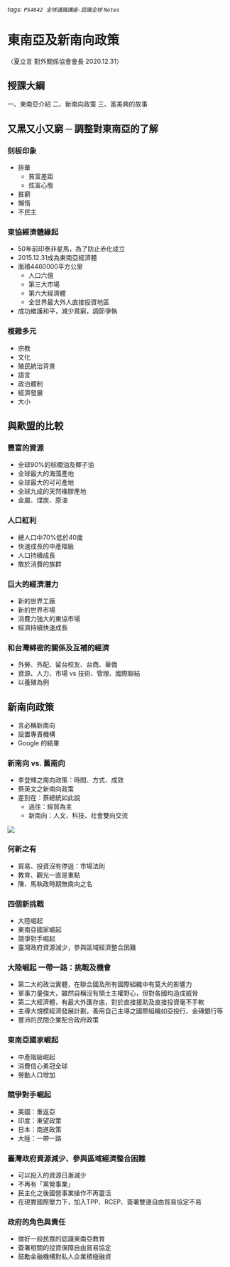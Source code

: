 ###### tags: `PS4642 全球通識講座-認識全球` `Notes`
# 東南亞及新南向政策
〈夏立言 對外關係協會會長 2020.12.31〉


## 授課大綱
一、東南亞介紹
二、新南向政策
三、富美興的故事


## 又黑又小又窮 ─ 調整對東南亞的了解
### 刻板印象
* 排華
    * 貧富差距
    * 炫富心態
* 貧窮
* 懶惰
* 不民主

### 東協經濟體緣起
* 50年前印泰非星馬，為了防止赤化成立
* 2015.12.31成為東南亞經濟體
* 面積4460000平方公里
    * 人口六億
    * 第三大市場
    * 第六大經濟體
    * 全世界最大外人直接投資地區
* 成功維護和平，減少貧窮，調節爭執

### 複雜多元
* 宗教
* 文化
* 殖民統治背景
* 語言
* 政治體制
* 經濟發展
* 大小


## 與歐盟的比較
### 豐富的資源
* 全球90%的棕櫚油及椰子油
* 全球最大的海藻產地
* 全球最大的可可產地
* 全球九成的天然橡膠產地
* 金屬、煤炭、原油

### 人口紅利
* 總人口中70%低於40歲
* 快速成長的中產階級
* 人口持續成長
* 敢於消費的族群

### 巨大的經濟潛力
* 新的世界工廠
* 新的世界市場
* 消費力強大的東協市場
* 經濟持續快速成長

### 和台灣綿密的關係及互補的經濟
* 外勞、外配、留台校友、台商、華僑
* 資源、人力、市場 vs 技術、管理、國際聯結
* 以養殖為例


## 新南向政策
* 言必稱新南向
* 設置專責機構
* Google 的結果
### 新南向 vs. 舊南向
* 李登輝之南向政策：時間、方式、成效
* 蔡英文之新南向政策
* 差別在：蔡總統如此說
    * 過往：經貿為主
    * 新南向：人文、科技、社會雙向交流

![](https://i.imgur.com/v3ko51v.png)

### 何新之有
* 貿易、投資沒有停過：市場法則
* 教育、觀光一直是重點
* 陳、馬執政時期無南向之名

### 四個新挑戰
* 大陸崛起
* 東南亞國家崛起
* 競爭對手崛起
* 臺灣政府資源減少，參與區域經濟整合困難

### 大陸崛起 一帶一路：挑戰及機會
* 第二大的政治實體，在聯合國及所有國際組織中有莫大的影響力
* 軍事力量強大，雖然自稱沒有領土主權野心，但對各國均造成威脅
* 第二大經濟體，有最大外匯存底，對於直接援助及直接投資毫不手軟
* 主導大規模經濟發展計劃，善用自己主導之國際組織如亞投行、金磚銀行等
* 豐沛的民間企業配合政府政策

### 東南亞國家崛起
* 中產階級崛起
* 消費信心勇冠全球
* 勞動人口增加

### 競爭對手崛起
* 美國：重返亞
* 印度：東望政策
* 日本：南進政策
* 大陸：一帶一路

### 臺灣政府資源減少、參與區域經濟整合困難
* 可以投入的資源日漸減少
* 不再有「黨營事業」
* 民主化之後國營事業操作不再靈活
* 在現實國際壓力下，加入TPP、RCEP、簽署雙邊自由貿易協定不易

### 政府的角色與責任
* 做好一般民眾的認識東南亞教育
* 簽署相關的投資保障自由貿易協定
* 鼓勵金融機構對私人企業積極融資


